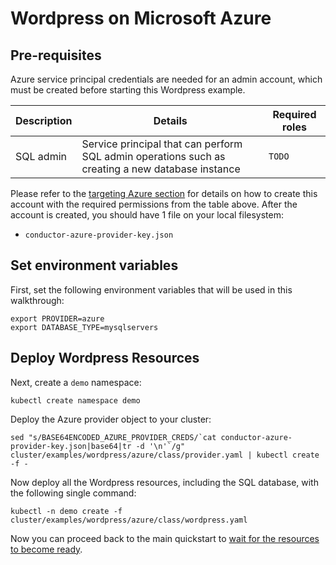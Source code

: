 # Wordpress on Microsoft Azure

## Pre-requisites

Azure service principal credentials are needed for an admin account, which must be created before starting this Wordpress example.

| Description | Details | Required roles |
| ----- | --------- | ----------- |
| SQL admin | Service principal that can perform SQL admin operations such as creating a new database instance | `TODO` |

Please refer to the [targeting Azure section](./troubleshooting.md#targeting-microsoft-azure) for details on how to create this account with the required permissions from the table above.
After the account is created, you should have 1 file on your local filesystem:

* `conductor-azure-provider-key.json`

## Set environment variables

First, set the following environment variables that will be used in this walkthrough:

```
export PROVIDER=azure
export DATABASE_TYPE=mysqlservers
```

## Deploy Wordpress Resources

Next, create a `demo` namespace:

```console
kubectl create namespace demo
```

Deploy the Azure provider object to your cluster:

```console
sed "s/BASE64ENCODED_AZURE_PROVIDER_CREDS/`cat conductor-azure-provider-key.json|base64|tr -d '\n'`/g" cluster/examples/wordpress/azure/class/provider.yaml | kubectl create -f -
```

Now deploy all the Wordpress resources, including the SQL database, with the following single command:

```console
kubectl -n demo create -f cluster/examples/wordpress/azure/class/wordpress.yaml
```

Now you can proceed back to the main quickstart to [wait for the resources to become ready](./quickstart.md#waiting-for-completion).
